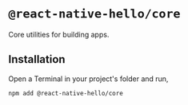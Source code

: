 # `@react-native-hello/core`

Core utilities for building apps.

## Installation

Open a Terminal in your project's folder and run,

```sh
npm add @react-native-hello/core
```
